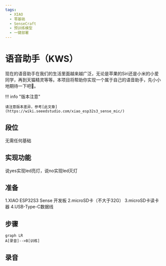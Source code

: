 ```yaml
---
tags:
  - XIAO
  - 零基础
  - SenseCraft
  - 预训练模型
  - 一键部署
---
```




# 语音助手（KWS）
现在的语音助手在我们的生活里面越来越广泛，无论是苹果的Siri还是小米的小爱同学，再到天猫精灵等等。本项目将帮助你实现一个属于自己的语音助手，先小小地期待一下吧🙂。



!!! info  "版本注意"

    请注意版本差异，参考[此文章](https://wiki.seeedstudio.com/xiao_esp32s3_sense_mic/)


## 段位
无需任何基础

## 实现功能
说yes实现led亮灯，说no实现led灭灯

## 准备
1.XIAO ESP32S3 Sense 开发板
2.microSD卡（不大于32G）
3.microSD卡读卡器
4.USB-Type-C数据线

## 步骤
```mermaid
graph LR
A[录音]-->B[训练]
```

## 录音
